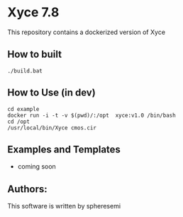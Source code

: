 # Xyce 7.8

This repository contains a dockerized version of Xyce 


## How to built
```
./build.bat
```
## How to Use (in dev) 
```
cd example
docker run -i -t -v $(pwd)/:/opt  xyce:v1.0 /bin/bash
cd /opt
/usr/local/bin/Xyce cmos.cir
```
## Examples and Templates 
 - coming soon 

## Authors:
This software is written by spheresemi 
